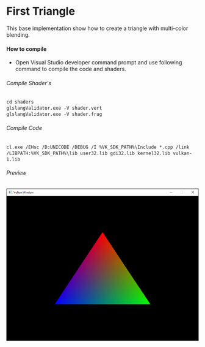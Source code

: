 First Triangle
============

This base implementation show how to create a triangle with multi-color blending.

#### How to compile

* Open Visual Studio developer command prompt and use following command to compile the code and shaders.

###### Compile Shader's

```
cd shaders
glslangValidator.exe -V shader.vert
glslangValidator.exe -V shader.frag
```

###### Compile Code

```
cl.exe /EHsc /D:UNICODE /DEBUG /I %VK_SDK_PATH%\Include *.cpp /link /LIBPATH:%VK_SDK_PATH%\lib user32.lib gdi32.lib kernel32.lib vulkan-1.lib
```
###### Preview

![firstTriangle][firstTriangle-image]

<!-- Image declaration -->

[firstTriangle-image]: ./preview/firstTriangle.png "First Triangle"
